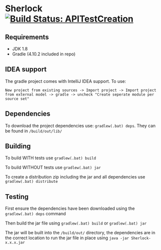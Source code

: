 # Sherlock  [![Build Status: APITestCreation](https://travis-ci.org/DCS-Sherlock/Sherlock.svg?branch=APITestCreation)](https://travis-ci.org/DCS-Sherlock/Sherlock?branch=APITestCreation)

<!----- Branch: --->

<!----- Version: --->


## Requirements
  - JDK 1.8
  - Gradle (4.10.2 included in repo)


## IDEA support
The gradle project comes with IntelliJ IDEA support. To use: 

```New project from existing sources -> Import project -> Import project from external model -> gradle -> uncheck "Create seperate module per source set"```


## Dependencies
To download the project dependencies use: `gradlew(.bat) deps`. They can be found in `/build/out/lib/`


## Building
To build WITH tests use `gradlew(.bat) build`

To build WITHOUT tests use `gradlew(.bat) jar`

To create a distribution zip including the jar and all dependencies use `gradlew(.bat) distribute`

## Testing
First ensure the dependencies have been downloaded using the `gradlew(.bat) deps` command

Then build the jar file using `gradlew(.bat) build` or `gradlew(.bat) jar`

The jar will be built into the `/build/out/` directory, the dependencies are in the correct location to run the jar file in place using `java -jar Sherlock-x.x.x.jar`
